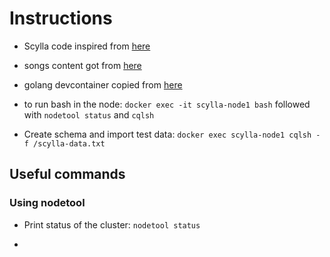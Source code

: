 # Instructions

- Scylla code inspired from [here](https://github.com/scylladb/scylla-code-samples/tree/master/mms)

- songs content got from [here](https://github.com/socratica/sql)

- golang devcontainer copied from [here](https://github.com/microsoft/vscode-dev-containers/tree/main/containers/go)

- to run bash in the node:
    `docker exec -it scylla-node1 bash` followed with `nodetool status` and `cqlsh`

- Create schema and import test data: `docker exec scylla-node1 cqlsh -f /scylla-data.txt`

## Useful commands

### Using nodetool

- Print status of the cluster: `nodetool status`

- 
